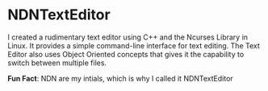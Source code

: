 # NDNTextEditor
I created a rudimentary text editor using C++ and the Ncurses Library in Linux. It provides a simple command-line interface for text editing. The Text Editor also uses Object Oriented concepts that gives it the capability to switch between multiple files.

**Fun Fact**: NDN are my intials, which is why I called it NDNTextEditor
